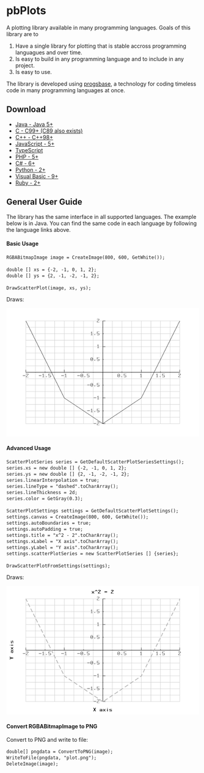 # pbPlots
A plotting library available in many programming languages. Goals of this library are to 

1) Have a single library for plotting that is stable accross programming languagues and over time.
2) Is easy to build in any programming language and to include in any project.
3) Is easy to use.

The library is developed using [progsbase](https://www.progsbase.com), a technology for coding timeless code in many programming languages at once.

## Download

 * [Java - Java 5+](Java/pbPlots/)
 * [C - C99+ (C89 also exists)](C/)
 * [C++ - C++98+](Cpp/)
 * [JavaScript - 5+](JavaScript/)
 * [TypeScript](TypeScript/)
 * [PHP - 5+](PHP/)
 * [C# - 6+](CS/)
 * [Python - 2+](Python/)
 * [Visual Basic - 9+](VisualBasic/)
 * [Ruby - 2+](Ruby/)

## General User Guide
The library has the same interface in all supported languages. The example below is in Java. You can find the same code in each language by following the language links above.

#### Basic Usage

```
RGBABitmapImage image = CreateImage(800, 600, GetWhite());

double [] xs = {-2, -1, 0, 1, 2};
double [] ys = {2, -1, -2, -1, 2};

DrawScatterPlot(image, xs, ys);
```

Draws:

![Example 1](example1.png "Example 1")

#### Advanced Usage

```
ScatterPlotSeries series = GetDefaultScatterPlotSeriesSettings();
series.xs = new double [] {-2, -1, 0, 1, 2};
series.ys = new double [] {2, -1, -2, -1, 2};
series.linearInterpolation = true;
series.lineType = "dashed".toCharArray();
series.lineThickness = 2d;
series.color = GetGray(0.3);

ScatterPlotSettings settings = GetDefaultScatterPlotSettings();
settings.canvas = CreateImage(800, 600, GetWhite());
settings.autoBoundaries = true;
settings.autoPadding = true;
settings.title = "x^2 - 2".toCharArray();
settings.xLabel = "X axis".toCharArray();
settings.yLabel = "Y axis".toCharArray();
settings.scatterPlotSeries = new ScatterPlotSeries [] {series};

DrawScatterPlotFromSettings(settings);
```

Draws:

![Example 2](example2.png "Example 2")

#### Convert RGBABitmapImage to PNG

Convert to PNG and write to file:

```
double[] pngdata = ConvertToPNG(image);
WriteToFile(pngdata, "plot.png");
DeleteImage(image);
```






































